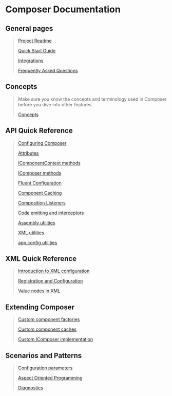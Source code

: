 # Composer Documentation



## General pages

> [Project Readme](../README.md)
>
> [Quick Start Guide](quickstart.md)
>
> [Integrations](integrations.md)
>
> [Frequently Asked Questions](FAQ.md)



## Concepts

> Make sure you know the concepts and terminology used in Composer before you dive into other features.
>
> [Concepts](concepts.md)



## API Quick Reference

> [Configuring Composer](api-ref/configuration.md)
>
> [Attributes](api-ref/attributes.md)
>
> [IComponentContext methods](api-ref/icomponentcontext.md)
>
> [IComposer methods](api-ref/icomposer.md)
>
> [Fluent Configuration](api-ref/fluent.md)
>
> [Component Caching](api-ref/component-cache.md)
>
> [Composition Listeners](api-ref/composition-listener.md)
>
> [Code emitting and interceptors](api-ref/emitting.md)
>
> [Assembly utilities](api-ref/utils-assembly.md)
>
> [XML utilities](api-ref/utils-xml.md)
>
> [app.config utilities](api-ref/utils-appconfig.md)

## XML Quick Reference

> [Introduction to XML configuration](xml-ref/intro.md)
>
> [Registration and Configuration](xml-ref/registration.md)
>
> [Value nodes in XML](xml-ref/value-nodes.md)

## Extending Composer

> [Custom component factories](extention/factories.md)
>
> [Custom component caches](extension/cache.md)
>
> [Custom IComposer implementation](extension/custom-impl.md)

## Scenarios and Patterns

> [Configuration parameters](patterns/configuration.md)
> 
> [Aspect Oriented Programming](patterns/aop.md)
>
> [Diagnostics](patterns/diagnostics.md)

